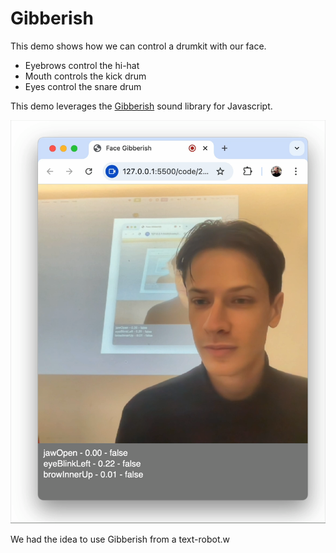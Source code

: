 # Gibberish
This demo shows how we can control a drumkit with our face.

- Eyebrows control the hi-hat
- Mouth controls the kick drum
- Eyes control the snare drum

This demo leverages the [Gibberish](https://charlie-roberts.com/gibberish/) sound library for Javascript.

![Gibberish](./gibberish.png)

We had the idea to use Gibberish from a text-robot.w
